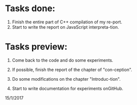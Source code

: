 # Tasks done:
1. Finish the entire part of C++ compilation of my re-port. 
2. Start  to  write  the  report  on  JavaScript  interpreta-tion.


# Tasks preview:

1. Come back to the code and do some experiments.

2. If possible, finish the report of the chapter of "con-ception".

3. Do some modifications on the chapter "Introduc-tion".

4. Start to write documentation for experiments onGitHub.

15/1/2017
